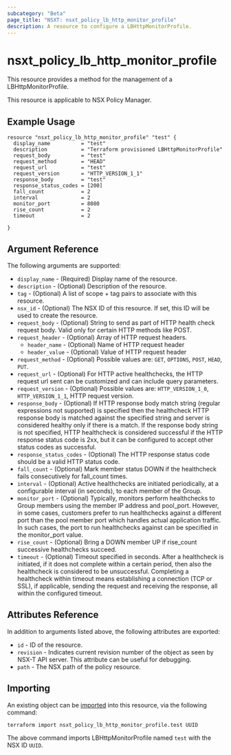 ```yaml
---
subcategory: "Beta"
page_title: "NSXT: nsxt_policy_lb_http_monitor_profile"
description: A resource to configure a LBHttpMonitorProfile.
---
```


# nsxt_policy_lb_http_monitor_profile

This resource provides a method for the management of a LBHttpMonitorProfile.

This resource is applicable to NSX Policy Manager.

## Example Usage

```hcl
resource "nsxt_policy_lb_http_monitor_profile" "test" {
  display_name          = "test"
  description           = "Terraform provisioned LBHttpMonitorProfile"
  request_body          = "test"
  request_method        = "HEAD"
  request_url           = "test"
  request_version       = "HTTP_VERSION_1_1"
  response_body         = "test"
  response_status_codes = [200]
  fall_count            = 2
  interval              = 2
  monitor_port          = 8080
  rise_count            = 2
  timeout               = 2

}
```

## Argument Reference

The following arguments are supported:

* `display_name` - (Required) Display name of the resource.
* `description` - (Optional) Description of the resource.
* `tag` - (Optional) A list of scope + tag pairs to associate with this resource.
* `nsx_id` - (Optional) The NSX ID of this resource. If set, this ID will be used to create the resource.
* `request_body` - (Optional) String to send as part of HTTP health check request body. Valid only for certain HTTP methods like POST.
* `request_header` - (Optional) Array of HTTP request headers.
  * `header_name` - (Optional) Name of HTTP request header
  * `header_value` - (Optional) Value of HTTP request header
* `request_method` - (Optional) Possible values are: `GET`, `OPTIONS`, `POST`, `HEAD`, `PUT`.
* `request_url` - (Optional) For HTTP active healthchecks, the HTTP request url sent can be customized and can include query parameters.
* `request_version` - (Optional) Possible values are: `HTTP_VERSION_1_0`, `HTTP_VERSION_1_1`, HTTP request version.
* `response_body` - (Optional) If HTTP response body match string (regular expressions not supported) is specified then the healthcheck HTTP response body is matched against the specified string and server is considered healthy only if there is a match. If the response body string is not specified, HTTP healthcheck is considered successful if the HTTP response status code is 2xx, but it can be configured to accept other status codes as successful.
* `response_status_codes` - (Optional) The HTTP response status code should be a valid HTTP status code.
* `fall_count` - (Optional) Mark member status DOWN if the healthcheck fails consecutively for fall_count times.
* `interval` - (Optional) Active healthchecks are initiated periodically, at a configurable interval (in seconds), to each member of the Group.
* `monitor_port` - (Optional) Typically, monitors perform healthchecks to Group members using the member IP address and pool_port. However, in some cases, customers prefer to run healthchecks against a different port than the pool member port which handles actual application traffic. In such cases, the port to run healthchecks against can be specified in the monitor_port value.
* `rise_count` - (Optional) Bring a DOWN member UP if rise_count successive healthchecks succeed.
* `timeout` - (Optional) Timeout specified in seconds. After a healthcheck is initiated, if it does not complete within a certain period, then also the healthcheck is considered to be unsuccessful. Completing a healthcheck within timeout means establishing a connection (TCP or SSL), if applicable, sending the request and receiving the response, all within the configured timeout.

## Attributes Reference

In addition to arguments listed above, the following attributes are exported:

* `id` - ID of the resource.
* `revision` - Indicates current revision number of the object as seen by NSX-T API server. This attribute can be useful for debugging.
* `path` - The NSX path of the policy resource.

## Importing

An existing object can be [imported][docs-import] into this resource, via the following command:

[docs-import]: https://developer.hashicorp.com/terraform/cli/import

```shell
terraform import nsxt_policy_lb_http_monitor_profile.test UUID
```

The above command imports LBHttpMonitorProfile named `test` with the NSX ID `UUID`.
